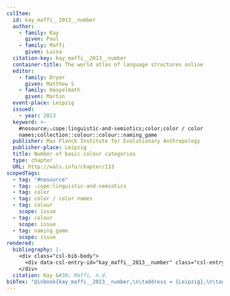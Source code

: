 ```yaml
---
cslItem:
  id: kay_maffi__2013__number
  author:
    - family: Kay
      given: Paul
    - family: Maffi
      given: Luisa
  citation-key: kay_maffi__2013__number
  container-title: The world atlas of language structures online
  editor:
    - family: Dryer
      given: Matthew S
    - family: Haspelmath
      given: Martin
  event-place: Leipzig
  issued:
    - year: 2013
  keyword: >-
    #nosource;ₛcope:linguistic-and-semiotics;color;color / color
    names;collection::colour::colour::naming_game
  publisher: Max Planck Institute for Evolutionary Anthropology
  publisher-place: Leipzig
  title: Number of basic colour categories
  type: chapter
  URL: http://wals.info/chapter/133
scopedTags:
  - tag: "#nosource"
  - tag: ₛcope:linguistic-and-semiotics
  - tag: color
  - tag: color / color names
  - tag: colour
    scope: issue
  - tag: colour
    scope: issue
  - tag: naming_game
    scope: issue
rendered:
  bibliography: |-
    <div class="csl-bib-body">
      <div data-csl-entry-id="kay_maffi__2013__number" class="csl-entry">Kay, P., &#38; Maffi, L. n.d.. Number of basic colour categories. In M. S. Dryer &#38; M. Haspelmath (Eds.), <i>The world atlas of language structures online</i>. Max Planck Institute for Evolutionary Anthropology. http://wals.info/chapter/133</div>
    </div>
  citation: Kay &#38; Maffi, n.d.
bibTex: "@inbook{kay_maffi__2013__number,\n\taddress = {Leipzig},\n\tauthor = {Kay, Paul and Maffi, Luisa},\n\tbooktitle = {The world atlas of language structures online},\n\teditor = {Dryer, Matthew S and Haspelmath, Martin},\n\tpublisher = {Max Planck Institute for Evolutionary Anthropology},\n\ttitle = {Number of basic colour categories},\n}\n\n"
---
```

